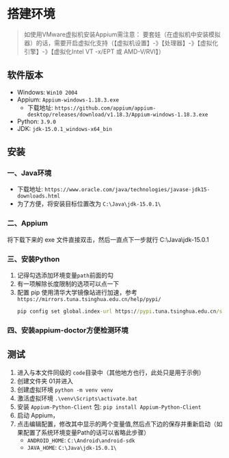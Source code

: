 # 搭建环境

> 如使用VMware虚拟机安装Appium需注意：
> 要套娃（在虚拟机中安装模拟器）的话，需要开启虚拟化支持（【虚拟机设置】-》【处理器】-》【虚拟化引擎】-》【虚拟化Intel VT -x/EPT 或 AMD-V/RVI】）

## 软件版本

- Windows: `Win10 2004`
- Appium: `Appium-windows-1.18.3.exe`
    - 下载地址: `https://github.com/appium/appium-desktop/releases/download/v1.18.3/Appium-windows-1.18.3.exe`
- Python: `3.9.0`
- JDK: `jdk-15.0.1_windows-x64_bin`

## 安装

### 一、Java环境

- 下载地址: `https://www.oracle.com/java/technologies/javase-jdk15-downloads.html`
- 为了方便，将安装目标位置改为 `C:\Java\jdk-15.0.1\`

### 二、Appium

将下载下来的 exe 文件直接双击，然后一直点下一步就行
C:\Java\jdk-15.0.1

### 三、安装Python

1. 记得勾选添加环境变量`path`前面的勾
2. 有一项解除长度限制的选项可以点一下
3. 配置 pip 使用清华大学镜像站进行加速，参考`https://mirrors.tuna.tsinghua.edu.cn/help/pypi/`
    ```cmd
    pip config set global.index-url https://pypi.tuna.tsinghua.edu.cn/simple
    ```
### 四、安装appium-doctor方便检测环境
## 测试

1. 进入与本文件同级的 `code`目录中（其他地方也行，此处只是用于示例）
2. 创建文件夹 01并进入
3. 创建虚拟环境 `python -m venv venv`
4. 激活虚拟环境 `.\venv\Scripts\activate.bat`
5. 安装 `Appium-Python-Client` 包: `pip install Appium-Python-Client`
6. 启动 Appium，
7. 点击编辑配置，修改其中显示的两个变量值,然后点下边的保存并重新启动（如果配置了系统环境变量Path的话可以省略此步骤）
    - `ANDROID_HOME`: `C:\Android\android-sdk`
    - `JAVA_HOME`: `C:\Java\jdk-15.0.1\`